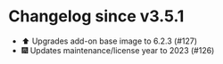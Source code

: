 # Changelog since v3.5.1
- ⬆️ Upgrades add-on base image to 6.2.3 (#127) 
- 🎆 Updates maintenance/license year to 2023 (#126) 
